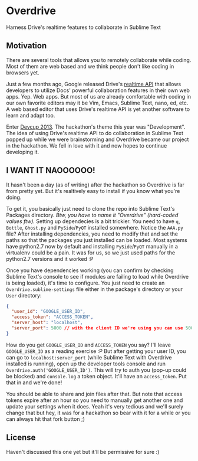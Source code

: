 # Overdrive
Harness Drive's realtime features to collaborate in Sublime Text

## Motivation
There are several tools that allows you to remotely collaborate
while coding. Most of them are web based and we think people
don't like coding in browsers yet.

Just a few months ago, Google released Drive's [realtime API](https://developers.google.com/drive/realtime/) that
allows developers to utilize Docs' powerful collaboration features
in their own web apps. Yep. Web apps. But most of us are already
comfortable with coding in our own favorite editors may it be Vim,
Emacs, Sublime Text, nano, ed, etc. A web based editor that uses
Drive's realtime API is yet another software to learn and adapt
too.

Enter [Devcup 2013](http://webgeek.ph/devcup-2013). The hackathon's theme this year was "Development".
The idea of using Drive's realtime API to do collaboration in
Sublime Text popped up while we were brainstorming and Overdrive
became our project in the hackathon. We fell in love with it
and now hopes to continue developing it.

## I WANT IT NAOOOOOO!
It hasn't been a day (as of writing) after the hackathon so
Overdrive is far from pretty yet. But it's realtively easy to
install if you know what you're doing.

To get it, you basically just need to clone the repo into
Sublime Text's Packages directory.  _Btw, you have to name it
"Overdrive" (hard-coded values ftw)._ Setting up dependecies
is a bit trickier. You need to have `q`, `Bottle`, `Ghost.py` and
`PySide`/`PyQT` installed somewhere. Notice the `AAA.py` file?
After installing dependencies, you need to modify that and
set the paths so that the packages you just installed can
be loaded. Most systems have python2.7 now by default and
installing `PySide`/`PyQT` manually in a virtualenv could be
a pain. It was for us, so we just used paths for the python2.7
versions and it worked :P

Once you have dependencies working (you can confirm by
checking Sublime Text's console to see if modules are failing
to load while Overdrive is being loaded), it's time to
configure. You just need to create an `Overdrive.sublime-settings`
file either in the package's directory or your `User` directory:

```json
{
  "user_id": "GOOGLE_USER_ID",
  "access_token": "ACCESS_TOKEN",
  "server_host": "localhost",
  "server_port": 5000 // with the client ID we're using you can use 5000 or 3000
}
```

How do you get `GOOGLE_USER_ID` and `ACCESS_TOKEN` you say?
I'll leave `GOOGLE_USER_ID` as a reading exercise :P But
after getting your user ID, you can go to `localhost:server_port`
(while Sublime Text with Overdrive installed is running),
open up the developer tools console and run
`Overdrive.auth('GOOGLE_USER_ID')`. This will try to auth you
(pop-up could be blocked) and `console.log` a token object.
It'll have an `access_token`. Put that in and we're done!

You should be able to share and join files after that. But
note that access tokens expire after an hour so you need to
manually get another one and update your settings when it
does. Yeah it's very tedious and we'll surely change that
but hey, it was for a hackathon so bear with it for a while
or you can always hit that fork button ;)

## License
Haven't discussed this one yet but it'll be permissive for
sure :)


